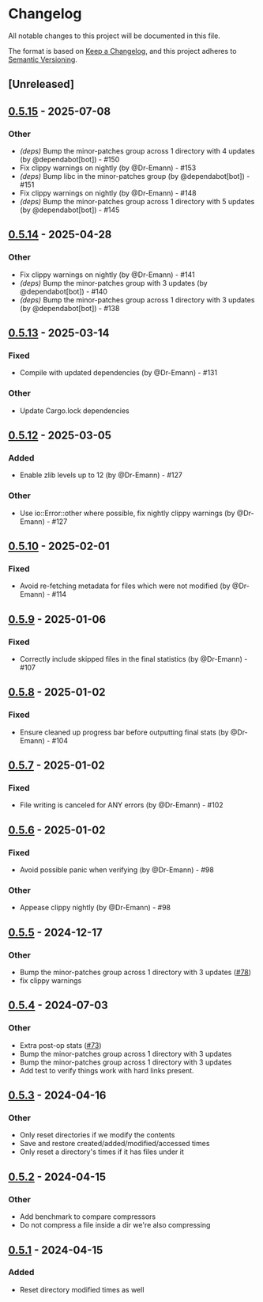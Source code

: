 # Changelog

All notable changes to this project will be documented in this file.

The format is based on [Keep a Changelog](https://keepachangelog.com/en/1.0.0/),
and this project adheres to [Semantic Versioning](https://semver.org/spec/v2.0.0.html).

## [Unreleased]

## [0.5.15](https://github.com/Dr-Emann/applesauce/compare/applesauce-cli-v0.5.14...applesauce-cli-v0.5.15) - 2025-07-08

### Other
- *(deps)* Bump the minor-patches group across 1 directory with 4 updates (by @dependabot[bot]) - #150
- Fix clippy warnings on nightly (by @Dr-Emann) - #153
- *(deps)* Bump libc in the minor-patches group (by @dependabot[bot]) - #151
- Fix clippy warnings on nightly (by @Dr-Emann) - #148
- *(deps)* Bump the minor-patches group across 1 directory with 5 updates (by @dependabot[bot]) - #145

## [0.5.14](https://github.com/Dr-Emann/applesauce/compare/applesauce-cli-v0.5.13...applesauce-cli-v0.5.14) - 2025-04-28

### Other
- Fix clippy warnings on nightly (by @Dr-Emann) - #141
- *(deps)* Bump the minor-patches group with 3 updates (by @dependabot[bot]) - #140
- *(deps)* Bump the minor-patches group across 1 directory with 3 updates (by @dependabot[bot]) - #138

## [0.5.13](https://github.com/Dr-Emann/applesauce/compare/applesauce-cli-v0.5.12...applesauce-cli-v0.5.13) - 2025-03-14

### Fixed
- Compile with updated dependencies (by @Dr-Emann) - #131

### Other
- Update Cargo.lock dependencies

## [0.5.12](https://github.com/Dr-Emann/applesauce/compare/applesauce-cli-v0.5.11...applesauce-cli-v0.5.12) - 2025-03-05

### Added
- Enable zlib levels up to 12 (by @Dr-Emann) - #127

### Other
- Use io::Error::other where possible, fix nightly clippy warnings (by @Dr-Emann) - #127

## [0.5.10](https://github.com/Dr-Emann/applesauce/compare/applesauce-cli-v0.5.9...applesauce-cli-v0.5.10) - 2025-02-01

### Fixed
- Avoid re-fetching metadata for files which were not modified (by @Dr-Emann) - #114

## [0.5.9](https://github.com/Dr-Emann/applesauce/compare/applesauce-cli-v0.5.8...applesauce-cli-v0.5.9) - 2025-01-06

### Fixed
- Correctly include skipped files in the final statistics (by @Dr-Emann) - #107

## [0.5.8](https://github.com/Dr-Emann/applesauce/compare/applesauce-cli-v0.5.7...applesauce-cli-v0.5.8) - 2025-01-02

### Fixed
- Ensure cleaned up progress bar before outputting final stats (by @Dr-Emann) - #104

## [0.5.7](https://github.com/Dr-Emann/applesauce/compare/applesauce-cli-v0.5.6...applesauce-cli-v0.5.7) - 2025-01-02

### Fixed
- File writing is canceled for ANY errors (by @Dr-Emann) - #102

## [0.5.6](https://github.com/Dr-Emann/applesauce/compare/applesauce-cli-v0.5.5...applesauce-cli-v0.5.6) - 2025-01-02

### Fixed
- Avoid possible panic when verifying (by @Dr-Emann) - #98

### Other
- Appease clippy nightly (by @Dr-Emann) - #98

## [0.5.5](https://github.com/Dr-Emann/applesauce/compare/applesauce-cli-v0.5.4...applesauce-cli-v0.5.5) - 2024-12-17

### Other

- Bump the minor-patches group across 1 directory with 3 updates ([#78](https://github.com/Dr-Emann/applesauce/pull/78))
- fix clippy warnings

## [0.5.4](https://github.com/Dr-Emann/applesauce/compare/applesauce-cli-v0.5.3...applesauce-cli-v0.5.4) - 2024-07-03

### Other
- Extra post-op stats ([#73](https://github.com/Dr-Emann/applesauce/pull/73))
- Bump the minor-patches group across 1 directory with 3 updates
- Bump the minor-patches group across 1 directory with 3 updates
- Add test to verify things work with hard links present.

## [0.5.3](https://github.com/Dr-Emann/applesauce/compare/applesauce-cli-v0.5.2...applesauce-cli-v0.5.3) - 2024-04-16

### Other
- Only reset directories if we modify the contents
- Save and restore created/added/modified/accessed times
- Only reset a directory's times if it has files under it

## [0.5.2](https://github.com/Dr-Emann/applesauce/compare/applesauce-cli-v0.5.1...applesauce-cli-v0.5.2) - 2024-04-15

### Other
- Add benchmark to compare compressors
- Do not compress a file inside a dir we're also compressing

## [0.5.1](https://github.com/Dr-Emann/applesauce/compare/applesauce-cli-v0.5.0...applesauce-cli-v0.5.1) - 2024-04-15

### Added

- Reset directory modified times as well
